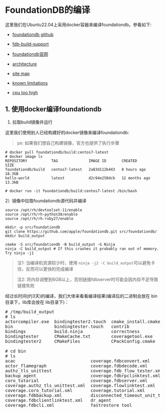 # FoundationDB的编译

这里我们在Ubuntu22.04上采用docker容器来编译foundationdb。参看如下:

- [foundationdb github](https://github.com/apple/foundationdb)

- [fdb-build-support](https://github.com/FoundationDB/fdb-build-support)

- [foundationdb官网](https://www.foundationdb.org/)

- [architecture](https://apple.github.io/foundationdb/architecture.html)

- [site map](https://apple.github.io/foundationdb/contents.html?highlight=log+server)

- [known limitations](https://apple.github.io/foundationdb/known-limitations.html)

- [cpu too high](https://forums.foundationdb.org/t/why-many-clientthreads-will-cause-fdbserver-stateless-grv-proxy-cpu-too-high/4969/4)


## 1. 使用docker编译foundationdb

1) 拉取build镜像并运行

这里我们使用别人已经构建好的docker镜像来编译foundationdb:

>ps: 如果我们想自己构建镜像，官方也提供了执行步骤

```
# docker pull foundationdb/build:centos7-latest
# docker image ls
REPOSITORY           TAG              IMAGE ID       CREATED         SIZE
foundationdb/build   centos7-latest   2a83d112b443   8 hours ago     18.3GB
hello-world          latest           d2c94e258dcb   12 months ago   13.3kB

# docker run -it foundationdb/build:centos7-latest /bin/bash
```

2）镜像中拉取foundationdb源代码并编译

```
source /opt/rh/devtoolset-11/enable
source /opt/rh/rh-python38/enable
source /opt/rh/rh-ruby27/enable

mkdir -p src/foundationdb
git clone https://github.com/apple/foundationdb.git src/foundationdb/ 
mkdir build_output

cmake -S src/foundationdb -B build_output -G Ninja 
ninja -C build_output # If this crashes it probably ran out of memory. Try ninja -j1
```
>注1: 当编译机资源较少时，使用 `ninja -j2 -C build_output`可以避免卡住，反而可以更快的完成编译
>
>注2: 将内存调整到6GB以上，否则链接fdbserver时可能会因内存不足导致链接失败

经过长时间(约3天)的编译，我们大体来看看编译结果(编译后的二进制会放在 bin 目录下，lib库会放在 lib目录下)：
<pre>
# /tmp/build_output
# ls
actorcompiler.exe  bindingtester2.touch  cmake_install.cmake  CPackSourceConfig.cmake  fdbcli       fdbserver    metacluster  tests
bin                bindingtester.touch   contrib              CTestCustom.ctest        fdbclient    flow         packages     versions.target
bindings           build.ninja           correctness          CTestTestfile.cmake      fdb.cluster  flowbench    packaging    version.txt
bindingtester      CMakeCache.txt        coveragetool.exe     documentation            fdbmonitor   lib          sandbox      vexillographer.exe
bindingtester2     CMakeFiles            CPackConfig.cmake    fdbbackup                fdbrpc       License.txt  share

# cd bin
# ls
acac                             coverage.fdbconvert.xml          fdbbackup                   fdb_c_shim_api_tester         fdbrestore
actor_flamegraph                 coverage.fdbdecode.xml           fdb_c90_test                fdb_c_shim_lib_tester         fdbserver
authz_tls_unittest               coverage.fdb_flow_tester.xml     fdb_c_api_tester            fdb_c_shim_unit_tests         linktest
backup_agent                     coverage.fdbrpclinktest.xml      fdb_c_client_config_tester  fdb_c_txn_size_test           mako
coro_tutorial                    coverage.fdbserver.xml           fdb_c_client_memory_test    fdb_c_unit_tests              mkcert
coverage.authz_tls_unittest.xml  coverage.flowlinktest.xml        fdbcli                      fdb_c_unit_tests_version_510  trace_partial_file_suffix_test
coverage.coro_tutorial.xml       coverage.tutorial.xml            fdbconvert                  fdbdecode                     tutorial
coverage.fdbbackup.xml           disconnected_timeout_unit_tests  fdb_c_performance_test      fdbdr
coverage.fdbclientlinktest.xml   dr_agent                         fdb_c_ryw_benchmark         fdb_flow_tester
coverage.fdbcli.xml              fastrestore_tool                 fdb_c_setup_tests           fdbmonitor
</pre>



